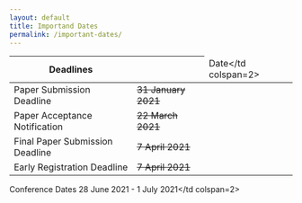 ```yaml
---
layout: default 
title: Importand Dates
permalink: /important-dates/
---
```


Deadlines | <td colspan=2>Date</td colspan=2>
--------- | ------------------------------
Paper Submission Deadline | ~~31 January 2021~~ | 21 February 2021
Paper Acceptance Notification | ~~22 March 2021~~ | 6 April 2021
Final Paper Submission Deadline | ~~7 April 2021~~ | 23 April 2021
Early Registration Deadline | ~~7 April 2021~~ | 23 April 2021
Conference Dates <td colspan=2>28 June 2021 - 1 July 2021</td colspan=2>
